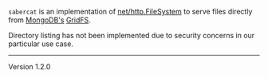 `sabercat` is an implementation of [net/http.FileSystem][3] to
serve files directly from [MongoDB's][1] [GridFS][2].

Directory listing has not been implemented due to security
concerns in our particular use case.

[1]: http://www.mongodb.org/
[2]: http://www.mongodb.org/display/DOCS/GridFS
[3]: http://golang.org/pkg/net/http/#FileSystem
---
Version 1.2.0
